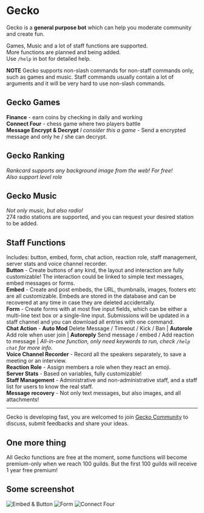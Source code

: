 # Gecko

Gecko is a **general purpose bot** which can help you moderate community and create fun.  

Games, Music and a lot of staff functions are supported.  
More functions are planned and being added.  
Use `/help` in bot for detailed help.

**NOTE** Gecko supports non-slash commands for non-staff commands only, such as games and music. Staff commands usually contain a lot of arguments and it will be very hard to use non-slash commands.

## Gecko Games

**Finance** - earn coins by checking in daily and working  
**Connect Four** - chess game where two players battle  
**Message Encrypt & Decrypt** *I consider this a game* - Send a encrypted message and only he / she can decrypt.  

## Gecko Ranking  

*Rankcard supports any background image from the web! For free!*  
*Also support level role*  

## Gecko Music

*Not only music, but also radio!*  
274 radio stations are supported, and you can request your desired station to be added.  

## Staff Functions

Includes: button, embed, form, chat action, reaction role, staff management, server stats and voice channel recorder.  
**Button** - Create buttons of any kind, the layout and interaction are fully customizable! The interaction could be linked to simple text messages, embed messages or forms.  
**Embed** - Create and post embeds, the URL, thumbnails, images, footers etc are all customizable. Embeds are stored in the database and can be recovered at any time in case they are deleted accidentally.  
**Form** - Create forms with at most five input fields, which can be either a multi-line text box or a single-line input. Submissions will be updated in a staff channel and you can download all entries with one command.  
**Chat Action** - **Auto Mod** Delete Message / Timeout / Kick / Ban | **Autorole** Add role when user join | **Autoreply** Send message / embed / Add reaction to message | *All-in-one function, only need keywords to run, check `/help chat` for more info*.  
**Voice Channel Recorder** - Record all the speakers separately, to save a meeting or an interview.  
**Reaction Role** - Assign members a role when they react an emoji.  
**Server Stats** - Based on variables, fully customizable!  
**Staff Management** - Administrative and non-administrative staff, and a staff list for users to know the real staff.  
**Message recovery** - Not only text messages, but also images, and all attachments!  

---

Gecko is developing fast, you are welcomed to join [Gecko Community](https://discord.gg/wNTaaBZ5qd) to discuss, submit feedbacks and share your ideas.  

## One more thing

All Gecko functions are free at the moment, some functions will become premium-only when we reach 100 guilds. But the first 100 guilds will receive 1 year free premium!

## Some screenshot
![Embed & Button](https://cdn.discordapp.com/attachments/961135600830926878/961135616106590238/unknown.png)
![Form](https://cdn.discordapp.com/attachments/961135600830926878/961135779529232384/unknown.png)
![Connect Four](https://cdn.discordapp.com/attachments/961135600830926878/961136034597445682/unknown.png)  
